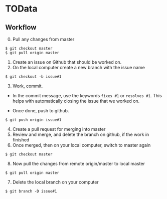 # TOData

## Workflow

0. Pull any changes from master
```
$ git checkout master
$ git pull origin master
```
1. Create an issue on Github that should be worked on.
2. On the local computer create a new branch with the issue name
```
$ git checkout -b issue#1
```
3. Work, commit. 

  - In the commit message, use the keywords `fixes #1` or `resolves #1`. This helps with automatically closing the issue that we worked on.

  - Once done, push to github.
```
$ git push origin issue#1
```
4. Create a pull request for merging into master
5. Review and merge, and delete the branch on github, if the work in finished
6. Once merged, then on your local computer, switch to master again
```
$ git checkout master
```
8. Now pull the changes from remote origin/master to local master
```
$ git pull origin master
```
7. Delete the local branch on your computer
```
$ git branch -D issue#1
```
